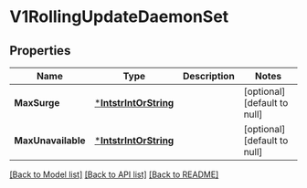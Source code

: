 # V1RollingUpdateDaemonSet

## Properties
Name | Type | Description | Notes
------------ | ------------- | ------------- | -------------
**MaxSurge** | [***IntstrIntOrString**](intstr.IntOrString.md) |  | [optional] [default to null]
**MaxUnavailable** | [***IntstrIntOrString**](intstr.IntOrString.md) |  | [optional] [default to null]

[[Back to Model list]](../README.md#documentation-for-models) [[Back to API list]](../README.md#documentation-for-api-endpoints) [[Back to README]](../README.md)


